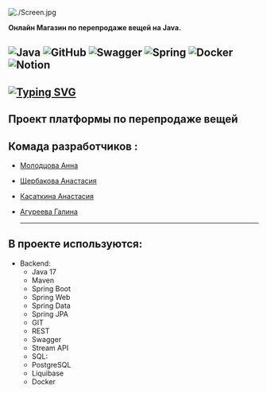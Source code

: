 ![./Screen.jpg](Screen)

__Онлайн Магазин по перепродаже вещей на Java.__

![Java](https://img.shields.io/badge/java-%23ED8B00.svg?style=for-the-badge&logo=java&logoColor=white) ![GitHub](https://img.shields.io/badge/github-%23121011.svg?style=for-the-badge&logo=github&logoColor=white) ![Swagger](https://img.shields.io/badge/-Swagger-%23Clojure?style=for-the-badge&logo=swagger&logoColor=white) ![Spring](https://img.shields.io/badge/spring-%236DB33F.svg?style=for-the-badge&logo=spring&logoColor=white) ![Docker](https://img.shields.io/badge/docker-%230db7ed.svg?style=for-the-badge&logo=docker&logoColor=white) ![Notion](https://img.shields.io/badge/Notion-%23000000.svg?style=for-the-badge&logo=notion&logoColor=white)
------
[![Typing SVG](https://readme-typing-svg.herokuapp.com?color=43da0b&lines=ONLINE+STORE)](https://git.io/typing-svg)
---
## Проект платформы по перепродаже вещей 
## Комада разработчиков :

- [Молодцова Анна](https://github.com/renasafetysea)
- [Щербакова Анастасия](https://github.com/AnaSchD)
- [Касаткина Анастасия](https://github.com/Kastacey29)
- [Агуреева Галина](https://github.com/Galinaag4)

   ---------------

##  **В проекте используются**:

* Backend:
    - Java 17
    - Maven
    - Spring Boot
    - Spring Web
    - Spring Data
    - Spring JPA
    - GIT
    - REST
    - Swagger
    - Stream API
    - SQL:
    - PostgreSQL
    - Liquibase
    - Docker